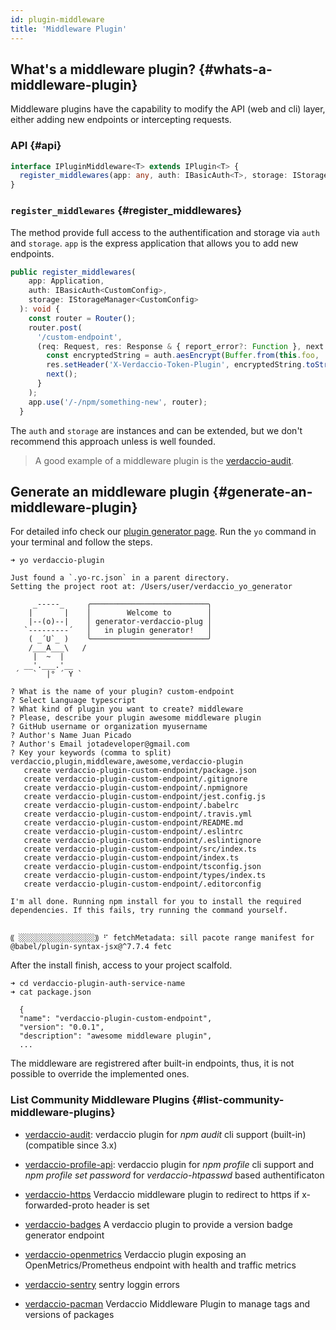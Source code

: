 ```yaml
---
id: plugin-middleware
title: 'Middleware Plugin'
---
```


## What's a middleware plugin? {#whats-a-middleware-plugin}

Middleware plugins have the capability to modify the API (web and cli) layer, either adding new endpoints or intercepting requests.

### API {#api}

```typescript
interface IPluginMiddleware<T> extends IPlugin<T> {
  register_middlewares(app: any, auth: IBasicAuth<T>, storage: IStorageManager<T>): void;
}
```

### `register_middlewares` {#register_middlewares}

The method provide full access to the authentification and storage via `auth` and `storage`. `app` is the express application that allows you to add new endpoints.

```typescript
public register_middlewares(
    app: Application,
    auth: IBasicAuth<CustomConfig>,
    storage: IStorageManager<CustomConfig>
  ): void {
    const router = Router();
    router.post(
      '/custom-endpoint',
      (req: Request, res: Response & { report_error?: Function }, next: NextFunction): void => {
        const encryptedString = auth.aesEncrypt(Buffer.from(this.foo, 'utf8'));
        res.setHeader('X-Verdaccio-Token-Plugin', encryptedString.toString());
        next();
      }
    );
    app.use('/-/npm/something-new', router);
  }
```

The `auth` and `storage` are instances and can be extended, but we don't recommend this approach unless is well founded.

> A good example of a middleware plugin is the [verdaccio-audit](https://github.com/verdaccio/monorepo/tree/master/plugins/audit).

## Generate an middleware plugin {#generate-an-middleware-plugin}

For detailed info check our [plugin generator page](plugin-generator). Run the `yo` command in your terminal and follow the steps.

```
➜ yo verdaccio-plugin

Just found a `.yo-rc.json` in a parent directory.
Setting the project root at: /Users/user/verdaccio_yo_generator

     _-----_     ╭──────────────────────────╮
    |       |    │        Welcome to        │
    |--(o)--|    │ generator-verdaccio-plug │
   `---------´   │   in plugin generator!   │
    ( _´U`_ )    ╰──────────────────────────╯
    /___A___\   /
     |  ~  |
   __'.___.'__
 ´   `  |° ´ Y `

? What is the name of your plugin? custom-endpoint
? Select Language typescript
? What kind of plugin you want to create? middleware
? Please, describe your plugin awesome middleware plugin
? GitHub username or organization myusername
? Author's Name Juan Picado
? Author's Email jotadeveloper@gmail.com
? Key your keywords (comma to split) verdaccio,plugin,middleware,awesome,verdaccio-plugin
   create verdaccio-plugin-custom-endpoint/package.json
   create verdaccio-plugin-custom-endpoint/.gitignore
   create verdaccio-plugin-custom-endpoint/.npmignore
   create verdaccio-plugin-custom-endpoint/jest.config.js
   create verdaccio-plugin-custom-endpoint/.babelrc
   create verdaccio-plugin-custom-endpoint/.travis.yml
   create verdaccio-plugin-custom-endpoint/README.md
   create verdaccio-plugin-custom-endpoint/.eslintrc
   create verdaccio-plugin-custom-endpoint/.eslintignore
   create verdaccio-plugin-custom-endpoint/src/index.ts
   create verdaccio-plugin-custom-endpoint/index.ts
   create verdaccio-plugin-custom-endpoint/tsconfig.json
   create verdaccio-plugin-custom-endpoint/types/index.ts
   create verdaccio-plugin-custom-endpoint/.editorconfig

I'm all done. Running npm install for you to install the required dependencies. If this fails, try running the command yourself.


⸨ ░░░░░░░░░░░░░░░░░⸩ ⠋ fetchMetadata: sill pacote range manifest for @babel/plugin-syntax-jsx@^7.7.4 fetc
```

After the install finish, access to your project scalfold.

```
➜ cd verdaccio-plugin-auth-service-name
➜ cat package.json

  {
  "name": "verdaccio-plugin-custom-endpoint",
  "version": "0.0.1",
  "description": "awesome middleware plugin",
  ...
```

The middleware are registrered after built-in endpoints, thus, it is not possible to override the implemented ones.

### List Community Middleware Plugins {#list-community-middleware-plugins}

- [verdaccio-audit](https://github.com/verdaccio/verdaccio-audit): verdaccio plugin for _npm audit_ cli support (built-in) (compatible since 3.x)

- [verdaccio-profile-api](https://github.com/ahoracek/verdaccio-profile-api): verdaccio plugin for _npm profile_ cli support and _npm profile set password_ for _verdaccio-htpasswd_ based authentificaton

- [verdaccio-https](https://github.com/honzahommer/verdaccio-https) Verdaccio middleware plugin to redirect to https if x-forwarded-proto header is set
- [verdaccio-badges](https://github.com/tavvy/verdaccio-badges) A verdaccio plugin to provide a version badge generator endpoint
- [verdaccio-openmetrics](https://github.com/freight-hub/verdaccio-openmetrics) Verdaccio plugin exposing an OpenMetrics/Prometheus endpoint with health and traffic metrics
- [verdaccio-sentry](https://github.com/juanpicado/verdaccio-sentry) sentry loggin errors
- [verdaccio-pacman](https://github.com/PaddeK/verdaccio-pacman) Verdaccio Middleware Plugin to manage tags and versions of packages
